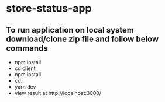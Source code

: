 # store-status-app
## To run application on local system download/clone zip file and follow below commands
* npm install
* cd client
* npm install
* cd..
* yarn dev
* view result at http://localhost:3000/
